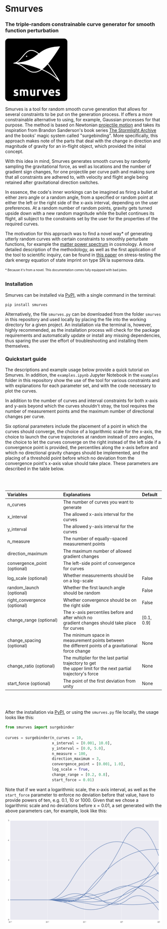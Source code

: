 # Smurves

### The triple-random constrainable curve generator for smooth function perturbation
<img src="/logo.png" alt="logo" width="200px"/>

Smurves is a tool for random smooth curve generation that allows for several constraints to be put on the generation process. If offers a more constrainable alternative to using, for example, Gaussian processes for that purpose. The method is based on Newtonian [projectile motion](https://en.wikipedia.org/wiki/Projectile_motion) and takes its inspiration from Brandon Sanderson's book series [The Stormlight Archive](https://brandonsanderson.com/books/the-stormlight-archive/) and the books' magic system called "surgebinding". More specifically, this approach makes note of the parts that deal with the change in direction and magnitude of gravity for an in-flight object, which provided the initial concept.

With this idea in mind, Smurves generates smooth curves by randomly sampling the gravitational force, as well as locations and the number of gradient sign changes, for one projectile per curve path and making sure that all constraints are adhered to, with velocity and flight angle being retained after gravitational direction switches.

In essence, the code's inner workings can be imagined as firing a bullet at either zero angle or a random angle, from a specified or random point at either the left or the right side of the x-axis interval, depending on the user preferences. At a random number of random points, gravity gets turned upside down with a new random magnitude while the bullet continues its flight, all subject to the constraints set by the user for the properties of the required curves.

The motivation for this approach was to find a novel way* of generating utterly random curves with certain constraints to smoothly perturbate functions, for example the [matter power spectrum](https://en.wikipedia.org/wiki/Matter_power_spectrum) in cosmology. A more detailed description of the methodology, as well as the first application of the tool to scientific inquiry, can be found in [this paper](https://arxiv.org/abs/1812.09786) on stress-testing the dark energy equation of state imprint on type SN Ia supernova data.

<sub><sup>* Because it's from a novel. This documentation comes fully equipped with bad jokes.</sup></sub>

### Installation

Smurves can be installed via [PyPI](https://pypi.org/), with a single command in the terminal:

```
pip install smurves
```

Alternatively, the file `smurves.py` can be downloaded from the folder `smurves` in this repository and used locally by placing the file into the working directory for a given project. An installation via the terminal is, however, highly recommended, as the installation process will check for the package requirements and automatically update or install any missing dependencies, thus sparing the user the effort of troubleshooting and installing them themselves.

### Quickstart guide

The descriptions and example usage below provide a quick tutorial on Smurves. In addition, the `examples.ipynb` Jupyter Notebook in the `examples` folder in this repository show the use of the tool for various constraints and with explanations for each parameter set, and with the code necessary to plot the curves.

In addition to the number of curves and interval constraints for both x-axis and y-axis beyond which the curves shouldn't stray, the tool requires the number of measurement points amd the maximum number of directional changes per curve.

Six optional parameters include the placement of a point in which the curves should converge, the choice of a logarithmic scale for the x-axis, the choice to launch the curve trajectories at random instead of zero angles, the choice to let the curves converge on the right instead of the left side if a convergence point is provided, the percentiles along the x-axis before and which no directional gravity changes should be implemented, and the placing of a threshold point before which no deviation from the convergence point's x-axis value should take place. These parameters are described in the table below.

<br></br>

| Variables                    | Explanations                                    | Default    |
|:-----------------------------|:------------------------------------------------|:-----------|
| n_curves                     | The number of curves you want to generate       |            |
| x_interval                   | The allowed x-axis interval for the curves      |            |
| y_interval                   | The allowed y-axis interval for the curves      |            |
| n_measure                    | The number of equally-spaced measurement points |            |
| direction_maximum            | The maximum number of allowed gradient changes  |            |
| convergence_point (optional) | The left-side point of convergence for curves   |            |
| log_scale (optional)         | Whether measurements should be on a log-scale   | False      |
| random_launch (optional)     | Whether the first launch angle should be random | False      |
| right_convergence (optional) | Whether convergence should be on the right side | False      |
| change_range (optional)      | The x-axis percentiles before and after which no <br> gradient changes should take place for curves | [0.1, 0.9] |
| change_spacing (optional)    | The minimum space in measurement points between <br> the different points of a gravitational force change | None |
|change_ratio (optional)       | The multiplier for the last partial trajectory to get <br> the upper limit for the next partial trajectory's force | None |
| start_force (optional)       | The point of the first deviation from unity     | None       |

<br></br>

After the installation via [PyPI](https://pypi.org), or using the `smurves.py` file locally, the usage looks like this:

```python
from smurves import surgebinder

curves = surgebinder(n_curves = 10,
                     x_interval = [0.001, 10.0],
                     y_interval = [0.0, 5.0],
                     n_measure = 100,
                     direction_maximum = 3,
                     convergence_point = [0.001, 1.0],
                     log_scale = True,
                     change_range = [0.2, 0.8],
                     start_force = 0.01)
```

Note that if we want a logarithmic scale, the x-axis interval, as well as the `start_force` parameter to enforce no deviation before that value, have to provide powers of ten, e.g. 0.1, 10 or 1000. Given that we chose a logarithmic scale and no deviations before x = 0.01, a set generated with the above parameters can, for example, look like this:

<img src="/example.png" alt="logo" width="600px"/>
